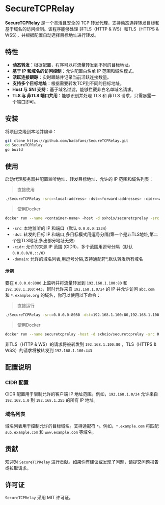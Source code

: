 # SecureTCPRelay

**SecureTCPRelay** 是一个灵活且安全的 TCP 转发代理，支持动态选择转发目标和基于域名的访问控制。该程序能够处理 非TLS（HTTP & WS）和TLS（HTTPS & WSS），并根据配置自动选择目标地址进行转发。

## 特性

- **动态转发**：根据配置，程序可以将流量转发到不同的目标地址。
- **基于 IP 和域名的访问控制**：允许配置白名单 IP 范围和域名模式。
- **活跃连接跟踪**：实时跟踪并记录当前活跃连接数量。
- **支持多个目标地址**：根据需要转发TCP到不同的目标地址。
- **Host 与 SNI 支持**：基于域名过滤，能够拦截非白名单域名请求。
- **TLS 与 非TLS 端口共用**：能够识别并处理 TLS 和 非TLS 请求，只需暴露一个端口即可。

## 安装

将项目克隆到本地并编译：

```bash
git clone https://github.com/badafans/SecureTCPRelay.git
cd SecureTCPRelay
go build
```

## 使用
启动代理服务器并配置监听地址、转发目标地址、允许的 IP 范围和域名列表：

> 直接使用
```bash
./SecureTCPRelay -src=<local-address> -dst=<forward-addresses> -cidr=<allowed-cidrs> -domain=<allowed-domains>
```
> 使用Docker
```bash 
docker run --name <container-name> -host -d sxhoio/securetcprelay -src <local-address> -dst <forward-addresses> -cidr <allowed-cidrs> -domain <allowed-domains>
```

- `-src`: 本地监听的 IP 和端口（默认 `0.0.0.0:1234`）
- `-dst`: 转发的目标 IP 和端口,多目标模式用逗号分隔(第一个是非TLS地址,第二个是TLS地址,多出部分地址无效)
- `-cidr`: 允许的来源 IP 范围 (CIDR)，多个范围用逗号分隔（默认 `0.0.0.0/0,::/0`）
- `-domain`: 允许的域名列表,用逗号分隔,支持通配符*,默认转发所有域名

#### 示例

要在 `0.0.0.0:8080` 上监听并将流量转发到 `192.168.1.100:80` 和 `192.168.1.100:443`，同时允许来自 `192.168.1.0/24` 的 IP 并允许访问 `abc.com` 和 `*.example.org` 的域名，你可以使用以下命令：

> 直接运行
```bash
./SecureTCPRelay -src=0.0.0.0:8080 -dst=192.168.1.100:80,192.168.1.100:443 -cidr=192.168.1.0/24 -domain=abc.com,*.example.org
```
> 使用Docker
```bash
docker run --name securetcprelay -host -d sxhoio/securetcprelay -src 0.0.0.0:8080 -dst 192.168.1.100:80,192.168.1.100:443 -cidr 192.168.1.0/24 -domain abc.com,*.example.org
```
非TLS（HTTP & WS）的请求将被转发到 `192.168.1.100:80` ，TLS（HTTPS & WSS）的请求将被转发到 `192.168.1.100:443` 

## 配置说明

### CIDR 配置

CIDR 配置用于限制允许的客户端 IP 地址范围。例如，`192.168.1.0/24` 允许来自 `192.168.1.0` 到 `192.168.1.255` 的所有 IP 地址。

### 域名列表

域名列表用于控制允许的目标域名。支持通配符 `*`。例如，`*.example.com` 将匹配 `sub.example.com` 和 `www.example.com` 等域名。

## 贡献

欢迎对 `SecureTCPRelay` 进行贡献。如果你有建议或发现了问题，请提交问题报告或拉取请求。

## 许可证

`SecureTCPRelay` 采用 MIT 许可证。